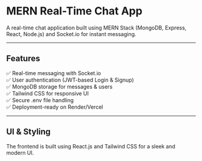 # MERN Real-Time Chat App
A real-time chat application built using MERN Stack (MongoDB, Express, React, Node.js) and Socket.io for instant messaging.

---

## Features
✅ Real-time messaging with Socket.io   
✅ User authentication (JWT-based Login & Signup)   
✅ MongoDB storage for messages & users    
✅ Tailwind CSS for responsive UI   
✅ Secure .env file handling    
✅ Deployment-ready on Render/Vercel    

---

## UI & Styling
The frontend is built using React.js and Tailwind CSS for a sleek and modern UI.